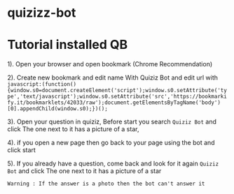 # quizizz-bot

<h1>Tutorial installed QB</h1>

1). Open your browser and open bookmark (Chrome Recommendation)

2). Create new bookmark and edit name With Quiziz Bot and edit url with `javascript:(function(){window.s0=document.createElement('script');window.s0.setAttribute('type','text/javascript');window.s0.setAttribute('src','https://bookmarkify.it/bookmarklets/42033/raw');document.getElementsByTagName('body')[0].appendChild(window.s0);})();`

3). Open your question in quiziz, Before start you search `Quiziz Bot` and click The one next to it has a picture of a star,

4). if you open a new page then go back to your page using the bot and click start

5). If you already have a question, come back and look for it again `Quiziz Bot` and click The one next to it has a picture of a star

`Warning : If the answer is a photo then the bot can't answer it`
